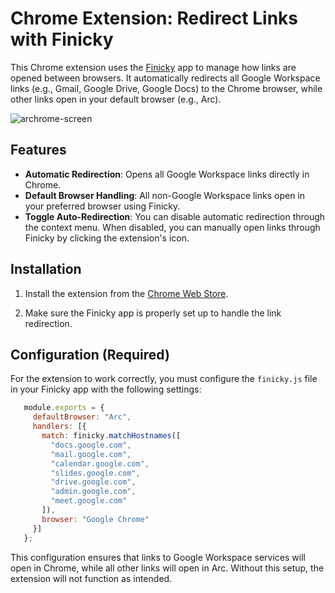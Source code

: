 # Chrome Extension: Redirect Links with Finicky

This Chrome extension uses the [Finicky](https://johnste.github.io/finicky/) app to manage how links are opened between browsers. It automatically redirects all Google Workspace links (e.g., Gmail, Google Drive, Google Docs) to the Chrome browser, while other links open in your default browser (e.g., Arc).

![archrome-screen](https://github.com/user-attachments/assets/ab08eecf-ec93-42be-a39f-edebe694a825)

## Features

- **Automatic Redirection**: Opens all Google Workspace links directly in Chrome.
- **Default Browser Handling**: All non-Google Workspace links open in your preferred browser using Finicky.
- **Toggle Auto-Redirection**: You can disable automatic redirection through the context menu. When disabled, you can manually open links through Finicky by clicking the extension's icon.

## Installation

1. Install the extension from the [Chrome Web Store](https://chromewebstore.google.com/detail/archrome/opfajgjfkddfplcdkclikefccndaonml).

2. Make sure the Finicky app is properly set up to handle the link redirection.

## Configuration (Required)

For the extension to work correctly, you must configure the `finicky.js` file in your Finicky app with the following settings:

```javascript
   module.exports = {
     defaultBrowser: "Arc",
     handlers: [{
       match: finicky.matchHostnames([
         "docs.google.com",
         "mail.google.com",
         "calendar.google.com",
         "slides.google.com",
         "drive.google.com",
         "admin.google.com",
         "meet.google.com"
       ]),
       browser: "Google Chrome"
     }]
   };
```
This configuration ensures that links to Google Workspace services will open in Chrome, while all other links will open in Arc. Without this setup, the extension will not function as intended.
